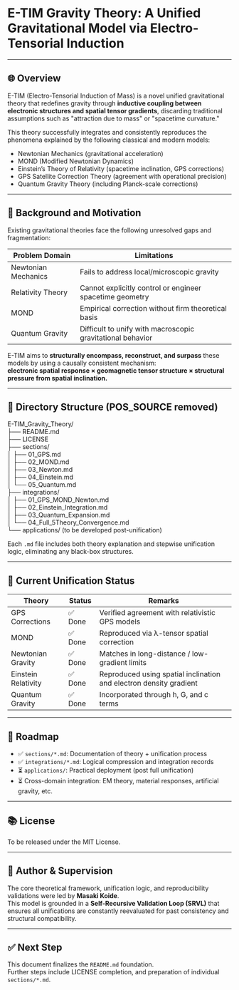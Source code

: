 
# E-TIM Gravity Theory: A Unified Gravitational Model via Electro-Tensorial Induction

---

## 🌐 Overview

E-TIM (Electro-Tensorial Induction of Mass) is a novel unified gravitational theory that redefines gravity through **inductive coupling between electronic structures and spatial tensor gradients**, discarding traditional assumptions such as "attraction due to mass" or "spacetime curvature."

This theory successfully integrates and consistently reproduces the phenomena explained by the following classical and modern models:

- Newtonian Mechanics (gravitational acceleration)
- MOND (Modified Newtonian Dynamics)
- Einstein’s Theory of Relativity (spacetime inclination, GPS corrections)
- GPS Satellite Correction Theory (agreement with operational precision)
- Quantum Gravity Theory (including Planck-scale corrections)

---

## 🧩 Background and Motivation

Existing gravitational theories face the following unresolved gaps and fragmentation:

| Problem Domain       | Limitations                                              |
|----------------------|----------------------------------------------------------|
| Newtonian Mechanics  | Fails to address local/microscopic gravity               |
| Relativity Theory    | Cannot explicitly control or engineer spacetime geometry |
| MOND                 | Empirical correction without firm theoretical basis      |
| Quantum Gravity      | Difficult to unify with macroscopic gravitational behavior|

E-TIM aims to **structurally encompass, reconstruct, and surpass** these models by using a causally consistent mechanism:  
**electronic spatial response × geomagnetic tensor structure × structural pressure from spatial inclination.**

---

## 🧱 Directory Structure (POS_SOURCE removed)

E-TIM_Gravity_Theory/  
├── README.md  
├── LICENSE  
├── sections/  
│   ├── 01_GPS.md  
│   ├── 02_MOND.md  
│   ├── 03_Newton.md  
│   ├── 04_Einstein.md  
│   └── 05_Quantum.md  
├── integrations/  
│   ├── 01_GPS_MOND_Newton.md  
│   ├── 02_Einstein_Integration.md  
│   ├── 03_Quantum_Expansion.md  
│   └── 04_Full_5Theory_Convergence.md  
└── applications/  (to be developed post-unification)

Each `.md` file includes both theory explanation and stepwise unification logic, eliminating any black-box structures.

---

## 🧪 Current Unification Status

| Theory              | Status  | Remarks                                           |
|---------------------|---------|---------------------------------------------------|
| GPS Corrections     | ✅ Done | Verified agreement with relativistic GPS models   |
| MOND                | ✅ Done | Reproduced via λ-tensor spatial correction        |
| Newtonian Gravity   | ✅ Done | Matches in long-distance / low-gradient limits    |
| Einstein Relativity | ✅ Done | Reproduced using spatial inclination and electron density gradient |
| Quantum Gravity     | ✅ Done | Incorporated through h, G, and c terms            |

---

## 📌 Roadmap

- ✅ `sections/*.md`: Documentation of theory + unification process
- ✅ `integrations/*.md`: Logical compression and integration records
- ⏳ `applications/`: Practical deployment (post full unification)
- ⏳ Cross-domain integration: EM theory, material responses, artificial gravity, etc.

---

## 📚 License

To be released under the MIT License.

---

## 📣 Author & Supervision

The core theoretical framework, unification logic, and reproducibility validations were led by **Masaki Koide**.  
This model is grounded in a **Self-Recursive Validation Loop (SRVL)** that ensures all unifications are constantly reevaluated for past consistency and structural compatibility.

---

## ✅ Next Step

This document finalizes the `README.md` foundation.  
Further steps include LICENSE completion, and preparation of individual `sections/*.md`.

